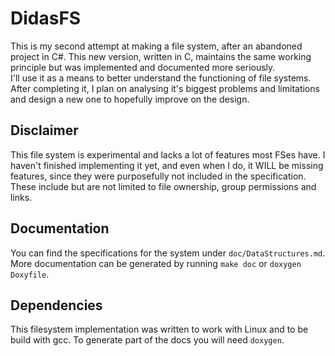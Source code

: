 # DidasFS

This is my second attempt at making a file system, after an abandoned project in C#. This new version, written in C, maintains the same working principle but was implemented and documented more seriously.  
I'll use it as a means to better understand the functioning of file systems. After completing it, I plan on analysing it's biggest problems and limitations and design a new one to hopefully improve on the design.

## Disclaimer

This file system is experimental and lacks a lot of features most FSes have. I haven't finished implementing it yet, and even when I do, it WILL be missing features, since they were purposefully not included in the specification. These include but are not limited to file ownership, group permissions and links.

## Documentation

You can find the specifications for the system under `doc/DataStructures.md`.
More documentation can be generated by running `make doc` or `doxygen Doxyfile`.

## Dependencies

This filesystem implementation was written to work with Linux and to be build with gcc. To generate part of the docs you will need `doxygen`.
